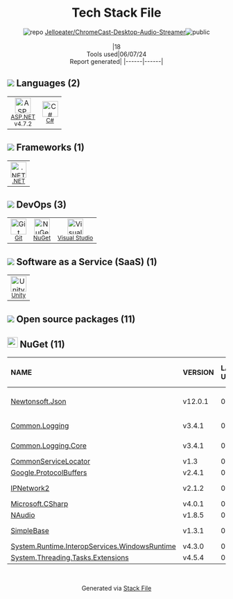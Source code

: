 <!--
&lt;--- Readme.md Snippet without images Start ---&gt;
## Tech Stack
Jelloeater/ChromeCast-Desktop-Audio-Streamer is built on the following main stack:

- [ASP.NET](https://www.asp.net/) – Languages
- [C#](http://csharp.net) – Languages
- [.NET](http://www.microsoft.com/net/) – Frameworks (Full Stack)
- [Visual Studio](http://msdn.microsoft.com/en-us/vstudio/aa718325.aspx) – Integrated Development Environment
- [Unity](http://unity3d.com/) – Game Development

Full tech stack [here](/techstack.md)

&lt;--- Readme.md Snippet without images End ---&gt;

&lt;--- Readme.md Snippet with images Start ---&gt;
## Tech Stack
Jelloeater/ChromeCast-Desktop-Audio-Streamer is built on the following main stack:

- <img width='25' height='25' src='https://img.stackshare.io/service/6755/2c45151a4a11d3a3c8e71bb34dd069d6_400x400.png' alt='ASP.NET'/> [ASP.NET](https://www.asp.net/) – Languages
- <img width='25' height='25' src='https://img.stackshare.io/service/1015/1200px-C_Sharp_wordmark.svg.png' alt='C#'/> [C#](http://csharp.net) – Languages
- <img width='25' height='25' src='https://img.stackshare.io/service/1014/IoPy1dce_400x400.png' alt='.NET'/> [.NET](http://www.microsoft.com/net/) – Frameworks (Full Stack)
- <img width='25' height='25' src='https://img.stackshare.io/service/1451/SR2hUhQN.png' alt='Visual Studio'/> [Visual Studio](http://msdn.microsoft.com/en-us/vstudio/aa718325.aspx) – Integrated Development Environment
- <img width='25' height='25' src='https://img.stackshare.io/service/2084/CGKUrcD9_400x400.jpg' alt='Unity'/> [Unity](http://unity3d.com/) – Game Development

Full tech stack [here](/techstack.md)

&lt;--- Readme.md Snippet with images End ---&gt;
-->
<div align="center">

# Tech Stack File
![](https://img.stackshare.io/repo.svg "repo") [Jelloeater/ChromeCast-Desktop-Audio-Streamer](https://github.com/Jelloeater/ChromeCast-Desktop-Audio-Streamer)![](https://img.stackshare.io/public_badge.svg "public")
<br/><br/>
|18<br/>Tools used|06/07/24 <br/>Report generated|
|------|------|
</div>

## <img src='https://img.stackshare.io/languages.svg'/> Languages (2)
<table><tr>
  <td align='center'>
  <img width='36' height='36' src='https://img.stackshare.io/service/6755/2c45151a4a11d3a3c8e71bb34dd069d6_400x400.png' alt='ASP.NET'>
  <br>
  <sub><a href="https://www.asp.net/">ASP.NET</a></sub>
  <br>
  <sub>v4.7.2</sub>
</td>

<td align='center'>
  <img width='36' height='36' src='https://img.stackshare.io/service/1015/1200px-C_Sharp_wordmark.svg.png' alt='C#'>
  <br>
  <sub><a href="http://csharp.net">C#</a></sub>
  <br>
  <sub></sub>
</td>

</tr>
</table>

## <img src='https://img.stackshare.io/frameworks.svg'/> Frameworks (1)
<table><tr>
  <td align='center'>
  <img width='36' height='36' src='https://img.stackshare.io/service/1014/IoPy1dce_400x400.png' alt='.NET'>
  <br>
  <sub><a href="http://www.microsoft.com/net/">.NET</a></sub>
  <br>
  <sub></sub>
</td>

</tr>
</table>

## <img src='https://img.stackshare.io/devops.svg'/> DevOps (3)
<table><tr>
  <td align='center'>
  <img width='36' height='36' src='https://img.stackshare.io/service/1046/git.png' alt='Git'>
  <br>
  <sub><a href="http://git-scm.com/">Git</a></sub>
  <br>
  <sub></sub>
</td>

<td align='center'>
  <img width='36' height='36' src='https://img.stackshare.io/service/2637/6I3oEOP4_400x400.jpg' alt='NuGet'>
  <br>
  <sub><a href="https://www.nuget.org/">NuGet</a></sub>
  <br>
  <sub></sub>
</td>

<td align='center'>
  <img width='36' height='36' src='https://img.stackshare.io/service/1451/SR2hUhQN.png' alt='Visual Studio'>
  <br>
  <sub><a href="http://msdn.microsoft.com/en-us/vstudio/aa718325.aspx">Visual Studio</a></sub>
  <br>
  <sub></sub>
</td>

</tr>
</table>

## <img src='https://img.stackshare.io/saas.svg'/> Software as a Service (SaaS) (1)
<table><tr>
  <td align='center'>
  <img width='36' height='36' src='https://img.stackshare.io/service/2084/CGKUrcD9_400x400.jpg' alt='Unity'>
  <br>
  <sub><a href="http://unity3d.com/">Unity</a></sub>
  <br>
  <sub></sub>
</td>

</tr>
</table>


## <img src='https://img.stackshare.io/group.svg' /> Open source packages (11)</h2>

## <img width='24' height='24' src='https://img.stackshare.io/service/2637/6I3oEOP4_400x400.jpg'/> NuGet (11)

|NAME|VERSION|LAST UPDATED|LAST UPDATED BY|LICENSE|VULNERABILITIES|
|:------|:------|:------|:------|:------|:------|
|[Newtonsoft.Json](https://www.nuget.org/Newtonsoft.Json)|v12.0.1|04/28/21|SamDel |MIT|[](https://github.com/advisories/GHSA-8rfx-6mr3-5jh3) (High)<br/>[CVE-2024-21907](https://github.com/advisories/GHSA-5crp-9r3c-p9vr) (High)|
|[Common.Logging](https://www.nuget.org/Common.Logging)|v3.4.1|04/28/21|SamDel |Apache-2.0|N/A|
|[Common.Logging.Core](https://www.nuget.org/Common.Logging.Core)|v3.4.1|04/28/21|SamDel |Apache-2.0|N/A|
|[CommonServiceLocator](https://www.nuget.org/CommonServiceLocator)|v1.3|04/28/21|SamDel |MS-PL|N/A|
|[Google.ProtocolBuffers](https://www.nuget.org/Google.ProtocolBuffers)|v2.4.1|04/28/21|SamDel |N/A|N/A|
|[IPNetwork2](https://www.nuget.org/IPNetwork2)|v2.1.2|04/28/21|SamDel |BSD-2-Clause|N/A|
|[Microsoft.CSharp](https://www.nuget.org/Microsoft.CSharp)|v4.0.1|04/28/21|SamDel |MIT|N/A|
|[NAudio](https://www.nuget.org/NAudio)|v1.8.5|04/28/21|SamDel |MIT|N/A|
|[SimpleBase](https://www.nuget.org/SimpleBase)|v1.3.1|04/28/21|SamDel |Apache-2.0|N/A|
|[System.Runtime.InteropServices.WindowsRuntime](https://www.nuget.org/System.Runtime.InteropServices.WindowsRuntime)|v4.3.0|04/28/21|SamDel |N/A|N/A|
|[System.Threading.Tasks.Extensions](https://www.nuget.org/System.Threading.Tasks.Extensions)|v4.5.4|04/28/21|SamDel |N/A|N/A|

<br/>
<div align='center'>

Generated via [Stack File](https://github.com/marketplace/stack-file)
